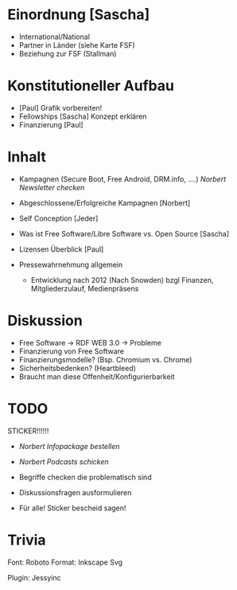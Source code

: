 Einordnung [Sascha]
==========

* International/National
* Partner in Länder (siehe Karte FSF)
* Beziehung zur FSF (Stallman)

Konstitutioneller Aufbau
========================

* [Paul] Grafik vorbereiten!
* Fellowships [Sascha] Konzept erklären
* Finanzierung [Paul]

Inhalt
======

* Kampagnen (Secure Boot, Free Android, DRM.info, ....) *Norbert Newsletter checken*
* Abgeschlossene/Erfolgreiche Kampagnen [Norbert]
* Self Conception [Jeder]
* Was ist Free Software/Libre Software vs. Open Source [Sascha]
* Lizensen Überblick [Paul]

* Pressewahrnehmung allgemein
  * Entwicklung nach 2012 (Nach Snowden) bzgl Finanzen, Mitgliederzulauf, Medienpräsens

Diskussion
==========

* Free Software -> RDF WEB 3.0 -> Probleme
* Finanzierung von Free Software
* Finanzierungsmodelle? (Bsp. Chromium vs. Chrome)
* Sicherheitsbedenken? (Heartbleed)
* Braucht man diese Offenheit/Konfigurierbarkeit

TODO
====
STICKER!!!!!!
* *Norbert Infopackage bestellen*
* *Norbert Podcasts schicken*

* Begriffe checken die problematisch sind
* Diskussionsfragen ausformulieren

* Für alle! Sticker bescheid sagen!

Trivia
======
Font: Roboto
Format: Inkscape Svg

Plugin: Jessyinc
